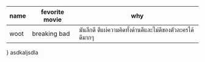| name | fevorite movie | why                                         |
| ---- | ----           | ----                                        |
| woot | breaking bad   | มันลึกดี ตีแผ่ความคิดทั้งด้านดีและไม่ดีของตัวละครได้ดีมากๆ |
} asdkaljsdla
